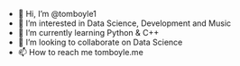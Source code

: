 - 👋 Hi, I’m @tomboyle1
- 👀 I’m interested in Data Science, Development and Music
- 🌱 I’m currently learning Python & C++
- 💞️ I’m looking to collaborate on Data Science
- 📫 How to reach me tomboyle.me

<!---
tomboyle1/tomboyle1 is a ✨ special ✨ repository because its `README.md` (this file) appears on your GitHub profile.
You can click the Preview link to take a look at your changes.
--->
